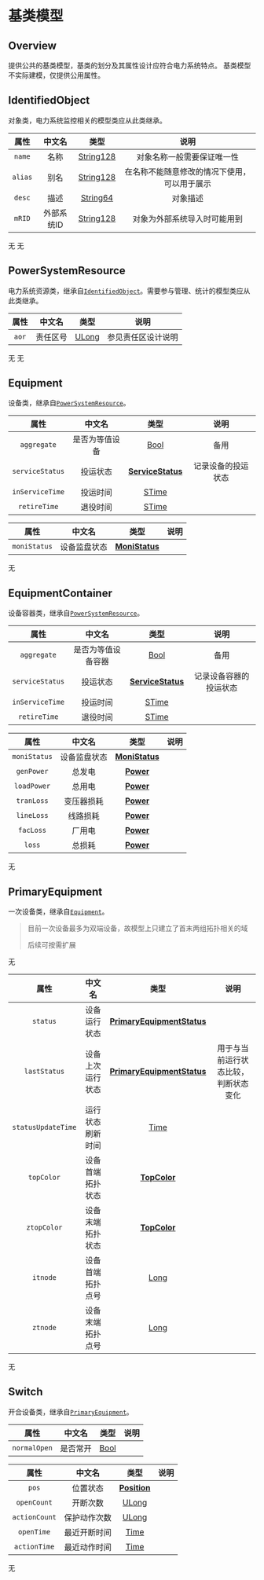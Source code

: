 # 基类模型

## Overview

提供公共的基类模型，基类的划分及其属性设计应符合电力系统特点。
基类模型不实际建模，仅提供公用属性。


## IdentifiedObject

对象类，电力系统监控相关的模型类应从此类继承。

<tabs>
    <tab title="维护分区">

| **属性**  | **中文名** |                   **类型**                   |         **说明**         |
|:-------:|:-------:|:------------------------------------------:|:----------------------:|
| `name`  |   名称    | [String128](Base-Attribute-Type.md#string) |     对象名称一般需要保证唯一性      |
| `alias` |   别名    | [String128](Base-Attribute-Type.md#string) | 在名称不能随意修改的情况下使用，可以用于展示 |
| `desc`  |   描述    | [String64](Base-Attribute-Type.md#string)  |          对象描述          |
| `mRID`  | 外部系统ID  | [String128](Base-Attribute-Type.md#string) |     对象为外部系统导入时可能用到     |

</tab>
<tab title="同步分区">
无
</tab>
<tab title="索引分区">
无
</tab>

</tabs>

## PowerSystemResource

电力系统资源类，继承自[`IdentifiedObject`](#identifiedobject)。需要参与管理、统计的模型类应从此类继承。


<tabs>
    <tab title="维护分区">

| **属性** | **中文名** |                **类型**                 |  **说明**   |
|:------:|:-------:|:-------------------------------------:|:---------:|
| `aor`  |  责任区号   | [ULong](Base-Attribute-Type.md#ulong) | 参见责任区设计说明 |

</tab>
<tab title="同步分区">
无
</tab>
<tab title="索引分区">
无
</tab>

</tabs>

## Equipment

设备类，继承自[`PowerSystemResource`](#powersystemresource)。

<tabs>
    <tab title="维护分区">

|     **属性**      | **中文名** |                   **类型**                    |  **说明**   |
|:---------------:|:-------:|:-------------------------------------------:|:---------:|
|   `aggregate`   | 是否为等值设备 |     [Bool](Base-Attribute-Type.md#bool)     |    备用     |
| `serviceStatus` |  投运状态   | [**ServiceStatus**](Enum-Type.md#servicestatus) | 记录设备的投运状态 |
| `inServiceTime` |  投运时间   |    [STime](Base-Attribute-Type.md#stime)    |           |
|  `retireTime`   |  退役时间   |    [STime](Base-Attribute-Type.md#stime)    |           |

</tab>
<tab title="同步分区">

|    **属性**    | **中文名** |                      **类型**                       | **说明** |
|:------------:|:-------:|:-------------------------------------------------:|:------:|
| `moniStatus` | 设备监盘状态  | [**MoniStatus**](Self-defined-Bit-Type.md#monistatus) |        |

</tab>
<tab title="索引分区">
无
</tab>

</tabs>

## EquipmentContainer

设备容器类，继承自[`PowerSystemResource`](#powersystemresource)。

<tabs>
    <tab title="维护分区">

|     **属性**      |  **中文名**  |                   **类型**                    |   **说明**    |
|:---------------:|:---------:|:-------------------------------------------:|:-----------:|
|   `aggregate`   | 是否为等值设备容器 |     [Bool](Base-Attribute-Type.md#bool)     |     备用      |
| `serviceStatus` |   投运状态    | [**ServiceStatus**](Enum-Type.md#servicestatus) | 记录设备容器的投运状态 |
| `inServiceTime` |   投运时间    |    [STime](Base-Attribute-Type.md#stime)    |             |
|  `retireTime`   |   退役时间    |    [STime](Base-Attribute-Type.md#stime)    |             |

</tab>
<tab title="同步分区">

|    **属性**    | **中文名** |                      **类型**                       | **说明** |
|:------------:|:-------:|:-------------------------------------------------:|:------:|
| `moniStatus` | 设备监盘状态  | [**MoniStatus**](Self-defined-Bit-Type.md#monistatus) |        |
|  `genPower`  |   总发电   |    [**Power**](Self-defined-Struct-Type.md#power)     |        |
| `loadPower`  |   总用电   |    [**Power**](Self-defined-Struct-Type.md#power)     |        |
|  `tranLoss`  |  变压器损耗  |    [**Power**](Self-defined-Struct-Type.md#power)     |        |
|  `lineLoss`  |  线路损耗   |    [**Power**](Self-defined-Struct-Type.md#power)     |        |
|  `facLoss`   |   厂用电   |    [**Power**](Self-defined-Struct-Type.md#power)     |        |
|    `loss`    |   总损耗   |    [**Power**](Self-defined-Struct-Type.md#power)     |        |

</tab>
<tab title="索引分区">
无
</tab>

</tabs>

## PrimaryEquipment

一次设备类，继承自[`Equipment`](#equipment)。

> 目前一次设备最多为双端设备，故模型上只建立了首末两组拓扑相关的域
>
> 后续可按需扩展

<tabs>
    <tab title="维护分区">
无
</tab>
<tab title="同步分区">

|       **属性**       | **中文名**  |                                  **类型**                                   |       **说明**       |
|:------------------:|:--------:|:-------------------------------------------------------------------------:|:------------------:|
|      `status`      |  设备运行状态  | [**PrimaryEquipmentStatus**](Self-defined-Bit-Type.md#primaryequipmentstatus) |                    |
|    `lastStatus`    | 设备上次运行状态 | [**PrimaryEquipmentStatus**](Self-defined-Bit-Type.md#primaryequipmentstatus) | 用于与当前运行状态比较，判断状态变化 |
| `statusUpdateTime` | 运行状态刷新时间 |                    [Time](Base-Attribute-Type.md#time)                    |                    |
|     `topColor`     | 设备首端拓扑状态 |               [**TopColor**](Self-defined-Bit-Type.md#topcolor)               |                    |
|    `ztopColor`     | 设备末端拓扑状态 |               [**TopColor**](Self-defined-Bit-Type.md#topcolor)               |                    |
|      `itnode`      | 设备首端拓扑点号 |                    [Long](Base-Attribute-Type.md#long)                    |                    |
|      `ztnode`      | 设备末端拓扑点号 |                    [Long](Base-Attribute-Type.md#long)                    |                    |

</tab>
<tab title="索引分区">
无
</tab>

</tabs>

## Switch

开合设备类，继承自[`PrimaryEquipment`](#primaryequipment)。

<tabs>
    <tab title="维护分区">

|    **属性**    | **中文名** |               **类型**                | **说明** |
|:------------:|:-------:|:-----------------------------------:|:------:|
| `normalOpen` |  是否常开   | [Bool](Base-Attribute-Type.md#bool) |        |

</tab>
<tab title="同步分区">

|    **属性**     | **中文名** |                      **类型**                       | **说明** |
|:-------------:|:-------:|:-------------------------------------------------:|:------:|
|     `pos`     |  位置状态   | [**Position**](Self-defined-Bit-Type.md#position) |        |
|  `openCount`  |  开断次数   |       [ULong](Base-Attribute-Type.md#ulong)       |        |
| `actionCount` | 保护动作次数  |       [ULong](Base-Attribute-Type.md#ulong)       |        |
|  `openTime`   | 最近开断时间  |        [Time](Base-Attribute-Type.md#time)        |        |
| `actionTime`  | 最近动作时间  |        [Time](Base-Attribute-Type.md#time)        |        |

</tab>
<tab title="索引分区">
无
</tab>

</tabs>